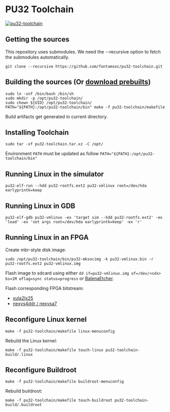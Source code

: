 # PU32 Toolchain
[![pu32-toolchain](https://github.com/fontamsoc/pu32-toolchain/actions/workflows/release.yml/badge.svg)](https://github.com/fontamsoc/pu32-toolchain/actions/workflows/release.yml)

## Getting the sources

This repository uses submodules.
We need the --recursive option to fetch the submodules automatically.

	git clone --recursive https://github.com/fontamsoc/pu32-toolchain.git

## Building the sources (Or [download prebuilts](https://github.com/fontamsoc/pu32-toolchain/releases/latest))

	sudo ln -snf /bin/bash /bin/sh
	sudo mkdir -p /opt/pu32-toolchain/
	sudo chown ${UID} /opt/pu32-toolchain/
	PATH="${PATH}:/opt/pu32-toolchain/bin" make -f pu32-toolchain/makefile

Build artifacts get generated in current directory.

## Installing Toolchain

	sudo tar -xf pu32-toolchain.tar.xz -C /opt/

Environment `PATH` must be updated as follow `PATH="${PATH}:/opt/pu32-toolchain/bin"`

## Running Linux in the simulator

	pu32-elf-run --hdd pu32-rootfs.ext2 pu32-vmlinux root=/dev/hda earlyprintk=keep

## Running Linux in GDB

	pu32-elf-gdb pu32-vmlinux -ex 'target sim --hdd pu32-rootfs.ext2' -ex 'load' -ex 'set args root=/dev/hda earlyprintk=keep' -ex 'r'

## Running Linux in an FPGA

Create mbr-style disk image:

	sudo /opt/pu32-toolchain/bin/pu32-mksocimg -k pu32-vmlinux.bin -r pu32-rootfs.ext2 pu32-vmlinux.img

Flash image to sdcard using either `dd if=pu32-vmlinux.img of=/dev/<sdx> bs=1M oflag=sync status=progress` or [BalenaEtcher](https://www.balena.io/etcher).

Flash corresponding FPGA bitstream:
- [xula2lx25](xula2lx25.bit)
- [nexys4ddr / nexysa7](nexys4ddr.bit)

## Reconfigure Linux kernel

	make -f pu32-toolchain/makefile linux-menuconfig

Rebuild the Linux kernel:

	make -f pu32-toolchain/makefile touch-linux pu32-toolchain-build/.linux

## Reconfigure Buildroot

	make -f pu32-toolchain/makefile buildroot-menuconfig

Rebuild buildroot:

	make -f pu32-toolchain/makefile touch-buildroot pu32-toolchain-build/.buildroot
